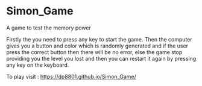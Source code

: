 # Simon_Game
A game to test the memory power

Firstly the you need to press any key to start the game. Then the computer gives you a button and color which is randomly generated and if the user press the correct button then there will be no error, else the game stop providing you the level you lost and then you can restart it again by pressing any key on the keyboard.

To play visit : https://dp8801.github.io/Simon_Game/
